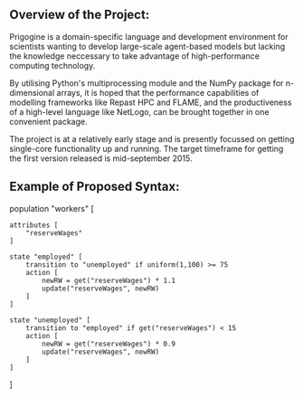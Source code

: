 ## Overview of the Project:

Prigogine is a domain-specific language and development environment for scientists wanting to develop large-scale agent-based models but lacking the knowledge neccessary to take advantage of high-performance computing technology.

By utilising Python's multiprocessing module and the NumPy package for n-dimensional arrays, it is hoped that the performance capabilities of modelling frameworks like Repast HPC and FLAME, and the productiveness of a high-level language like NetLogo, can be brought together in one convenient package.

The project is at a relatively early stage and is presently focussed on getting single-core functionality up and running. The target timeframe for getting the first version released is mid-september 2015.

## Example of Proposed Syntax:

population "workers" [

    attributes [
        "reserveWages"
    ]

    state "employed" [
        transition to "unemployed" if uniform(1,100) >= 75
        action [
            newRW = get("reserveWages") * 1.1
            update("reserveWages", newRW)
        ]
    ]

    state "unemployed" [
        transition to "employed" if get("reserveWages") < 15
        action [
            newRW = get("reserveWages") * 0.9
            update("reserveWages", newRW)
        ]
    ]

]


